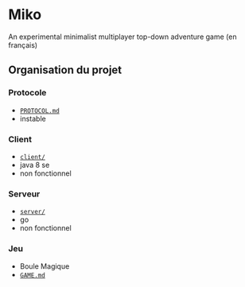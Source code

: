 ﻿
# Miko

An experimental minimalist multiplayer top-down adventure game (en français)

## Organisation du projet

### Protocole

* [`PROTOCOL.md`](PROTOCOL.md)
* instable

### Client

* [`client/`](client)
* java 8 se
* non fonctionnel

### Serveur

* [`server/`](server)
* go
* non fonctionnel

### Jeu

* Boule Magique
* [`GAME.md`](GAME.md)
